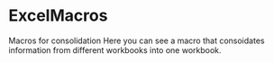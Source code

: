 # ExcelMacros
Macros for consolidation
Here you can see a macro that consoidates information from different workbooks into one workbook.
